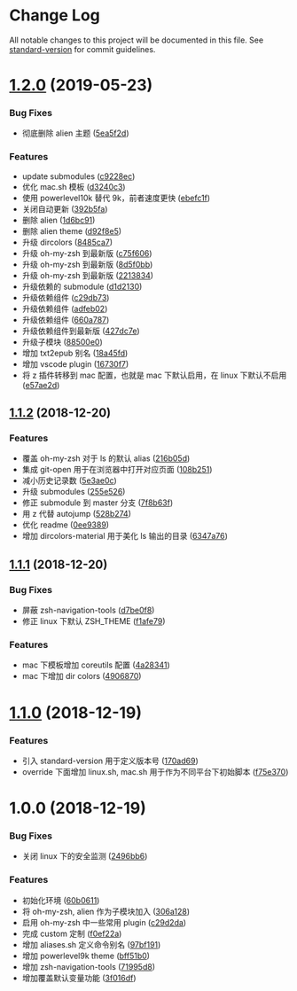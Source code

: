 # Change Log

All notable changes to this project will be documented in this file. See [standard-version](https://github.com/conventional-changelog/standard-version) for commit guidelines.

<a name="1.2.0"></a>
# [1.2.0](https://github.com/someok/oh-my-zsh-custom/compare/v1.1.2...v1.2.0) (2019-05-23)


### Bug Fixes

* 彻底删除 alien 主题 ([5ea5f2d](https://github.com/someok/oh-my-zsh-custom/commit/5ea5f2d))


### Features

* update submodules ([c9228ec](https://github.com/someok/oh-my-zsh-custom/commit/c9228ec))
* 优化 mac.sh 模板 ([d3240c3](https://github.com/someok/oh-my-zsh-custom/commit/d3240c3))
* 使用 powerlevel10k 替代 9k，前者速度更快 ([ebefc1f](https://github.com/someok/oh-my-zsh-custom/commit/ebefc1f))
* 关闭自动更新 ([392b5fa](https://github.com/someok/oh-my-zsh-custom/commit/392b5fa))
* 删除 alien ([1d6bc91](https://github.com/someok/oh-my-zsh-custom/commit/1d6bc91))
* 删除 alien theme ([d92f8e5](https://github.com/someok/oh-my-zsh-custom/commit/d92f8e5))
* 升级 dircolors ([8485ca7](https://github.com/someok/oh-my-zsh-custom/commit/8485ca7))
* 升级 oh-my-zsh 到最新版 ([c75f606](https://github.com/someok/oh-my-zsh-custom/commit/c75f606))
* 升级 oh-my-zsh 到最新版 ([8d5f0bb](https://github.com/someok/oh-my-zsh-custom/commit/8d5f0bb))
* 升级 oh-my-zsh 到最新版 ([2213834](https://github.com/someok/oh-my-zsh-custom/commit/2213834))
* 升级依赖的 submodule ([d1d2130](https://github.com/someok/oh-my-zsh-custom/commit/d1d2130))
* 升级依赖组件 ([c29db73](https://github.com/someok/oh-my-zsh-custom/commit/c29db73))
* 升级依赖组件 ([adfeb02](https://github.com/someok/oh-my-zsh-custom/commit/adfeb02))
* 升级依赖组件 ([660a787](https://github.com/someok/oh-my-zsh-custom/commit/660a787))
* 升级依赖组件到最新版 ([427dc7e](https://github.com/someok/oh-my-zsh-custom/commit/427dc7e))
* 升级子模块 ([88500e0](https://github.com/someok/oh-my-zsh-custom/commit/88500e0))
* 增加 txt2epub 别名 ([18a45fd](https://github.com/someok/oh-my-zsh-custom/commit/18a45fd))
* 增加 vscode plugin ([16730f7](https://github.com/someok/oh-my-zsh-custom/commit/16730f7))
* 将 z 插件转移到 mac 配置，也就是 mac 下默认启用，在 linux 下默认不启用 ([e57ae2d](https://github.com/someok/oh-my-zsh-custom/commit/e57ae2d))



<a name="1.1.2"></a>
## [1.1.2](https://github.com/someok/oh-my-zsh-custom/compare/v1.1.1...v1.1.2) (2018-12-20)


### Features

* 覆盖 oh-my-zsh 对于 ls 的默认 alias ([216b05d](https://github.com/someok/oh-my-zsh-custom/commit/216b05d))
* 集成 git-open 用于在浏览器中打开对应页面 ([108b251](https://github.com/someok/oh-my-zsh-custom/commit/108b251))
* 减小历史记录数 ([5e3ae0c](https://github.com/someok/oh-my-zsh-custom/commit/5e3ae0c))
* 升级 submodules ([255e526](https://github.com/someok/oh-my-zsh-custom/commit/255e526))
* 修正 submodule 到 master 分支 ([7f8b63f](https://github.com/someok/oh-my-zsh-custom/commit/7f8b63f))
* 用 z 代替 autojump ([528b274](https://github.com/someok/oh-my-zsh-custom/commit/528b274))
* 优化 readme ([0ee9389](https://github.com/someok/oh-my-zsh-custom/commit/0ee9389))
* 增加 dircolors-material 用于美化 ls 输出的目录 ([6347a76](https://github.com/someok/oh-my-zsh-custom/commit/6347a76))



<a name="1.1.1"></a>
## [1.1.1](https://github.com/someok/oh-my-zsh-custom/compare/v1.1.0...v1.1.1) (2018-12-20)


### Bug Fixes

* 屏蔽 zsh-navigation-tools ([d7be0f8](https://github.com/someok/oh-my-zsh-custom/commit/d7be0f8))
* 修正 linux 下默认 ZSH_THEME ([f1afe79](https://github.com/someok/oh-my-zsh-custom/commit/f1afe79))


### Features

* mac 下模板增加 coreutils 配置 ([4a28341](https://github.com/someok/oh-my-zsh-custom/commit/4a28341))
* mac 下增加 dir colors ([4906870](https://github.com/someok/oh-my-zsh-custom/commit/4906870))



<a name="1.1.0"></a>
# [1.1.0](https://github.com/someok/oh-my-zsh-custom/compare/v1.0.0...v1.1.0) (2018-12-19)


### Features

* 引入 standard-version 用于定义版本号 ([170ad69](https://github.com/someok/oh-my-zsh-custom/commit/170ad69))
* override 下面增加 linux.sh, mac.sh 用于作为不同平台下初始脚本 ([f75e370](https://github.com/someok/oh-my-zsh-custom/commit/f75e370))



<a name="1.0.0"></a>
# 1.0.0 (2018-12-19)


### Bug Fixes

* 关闭 linux 下的安全监测 ([2496bb6](https://github.com/someok/oh-my-zsh-custom/commit/2496bb6))


### Features

* 初始化环境 ([60b0611](https://github.com/someok/oh-my-zsh-custom/commit/60b0611))
* 将 oh-my-zsh, alien 作为子模块加入 ([306a128](https://github.com/someok/oh-my-zsh-custom/commit/306a128))
* 启用 oh-my-zsh 中一些常用 plugin ([c29d2da](https://github.com/someok/oh-my-zsh-custom/commit/c29d2da))
* 完成 custom 定制 ([f0ef22a](https://github.com/someok/oh-my-zsh-custom/commit/f0ef22a))
* 增加 aliases.sh 定义命令别名 ([97bf191](https://github.com/someok/oh-my-zsh-custom/commit/97bf191))
* 增加 powerlevel9k theme ([bff51b0](https://github.com/someok/oh-my-zsh-custom/commit/bff51b0))
* 增加 zsh-navigation-tools ([71995d8](https://github.com/someok/oh-my-zsh-custom/commit/71995d8))
* 增加覆盖默认变量功能 ([3f016df](https://github.com/someok/oh-my-zsh-custom/commit/3f016df))
